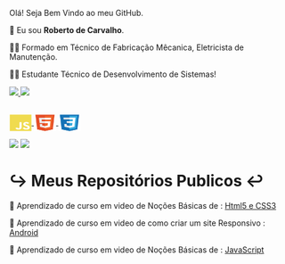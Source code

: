<p>Olá! Seja Bem Vindo ao meu GitHub.</p>
<p>👦 Eu sou <strong>Roberto de Carvalho</strong>.</p>
<p>👨‍🔧 Formado em Técnico de Fabricação Mêcanica, Eletricista de Manutenção.</p>
<p>👨‍🎓 Estudante Técnico de Desenvolvimento de Sistemas!</p>

<div>
  <a href="https://github.com/rlcarval38">
  <img height="180em" src="https://github-readme-stats.vercel.app/api?username=rlcarval38&show_icons=true&theme=dark&include_all_commits=true&count_private=true"/>
  <img height="180em" src="https://github-readme-stats.vercel.app/api/top-langs/?username=rlcarval38&layout=compact&langs_count=7&theme=dark"/>
</div>

<p><div style="display: inline_block"><br>
  <img align="center" alt="Roberto-Js" height="30" width="40" src="https://raw.githubusercontent.com/devicons/devicon/master/icons/javascript/javascript-plain.svg">
  <img align="center" alt="Roberto-HTML" height="30" width="40" src="https://raw.githubusercontent.com/devicons/devicon/master/icons/html5/html5-original.svg">
  <img align="center" alt="Roberto-CSS" height="30" width="40" src="https://raw.githubusercontent.com/devicons/devicon/master/icons/css3/css3-original.svg">
</div></p>

<p><div> <a href="https://www.instagram.com/rlcarval" target="_blank"><img src="https://img.shields.io/badge/-Instagram-%23E4405F?style=for-the-badge&logo=instagram&logoColor=white" target="_blank"></a>
 <a href="https://www.linkedin.com/in/roberto-carvalho-a6a45a254" target="_blank"><img src="https://img.shields.io/badge/-LinkedIn-%230077B5?style=for-the-badge&logo=linkedin&logoColor=white" target="_blank"></a>
 </div></p>
 <h1>↪️ Meus Repositórios Publicos ↩️</h1>
 <p>🔗 Aprendizado de curso em video de Noções Básicas de : <a href="https://github.com/rlcarval38/html5-css3" target="_blank">Html5 e CSS3</a></p>
 <p>🔗 Aprendizado de curso em video de como criar um site Responsivo : <a href="https://github.com/rlcarval38/projeto-android" target="_blank">Android</a></p>
 <p>🔗 Aprendizado de curso em video de Noções Básicas de : <a href="https://github.com/rlcarval38/javaScript" target="_blank">JavaScript</a></p>
 
 
